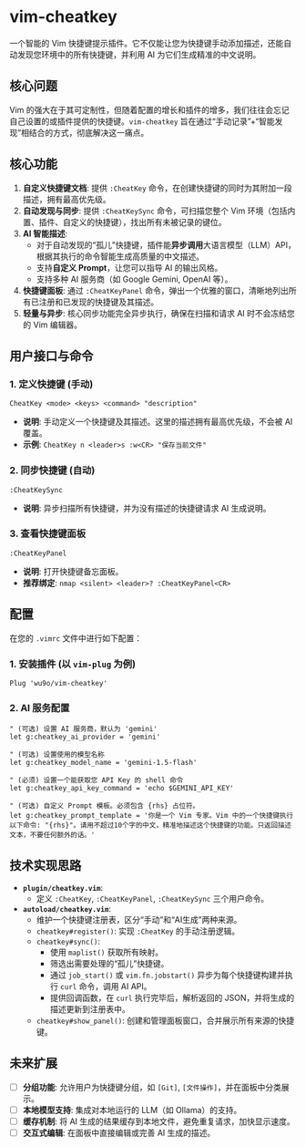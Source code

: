 
# vim-cheatkey

一个智能的 Vim 快捷键提示插件。它不仅能让您为快捷键手动添加描述，还能自动发现您环境中的所有快捷键，并利用 AI 为它们生成精准的中文说明。

## 核心问题

Vim 的强大在于其可定制性，但随着配置的增长和插件的增多，我们往往会忘记自己设置的或插件提供的快捷键。`vim-cheatkey` 旨在通过“手动记录”+“智能发现”相结合的方式，彻底解决这一痛点。

## 核心功能

1.  **自定义快捷键文档**: 提供 `:CheatKey` 命令，在创建快捷键的同时为其附加一段描述，拥有最高优先级。
2.  **自动发现与同步**: 提供 `:CheatKeySync` 命令，可扫描您整个 Vim 环境（包括内置、插件、自定义的快捷键），找出所有未被记录的键位。
3.  **AI 智能描述**:
    *   对于自动发现的“孤儿”快捷键，插件能**异步调用**大语言模型（LLM）API，根据其执行的命令智能生成高质量的中文描述。
    *   支持**自定义 Prompt**，让您可以指导 AI 的输出风格。
    *   支持多种 AI 服务商（如 Google Gemini, OpenAI 等）。
4.  **快捷键面板**: 通过 `:CheatKeyPanel` 命令，弹出一个优雅的窗口，清晰地列出所有已注册和已发现的快捷键及其描述。
5.  **轻量与异步**: 核心同步功能完全异步执行，确保在扫描和请求 AI 时不会冻结您的 Vim 编辑器。

## 用户接口与命令

### 1. 定义快捷键 (手动)

`CheatKey <mode> <keys> <command> "description"`
- **说明**: 手动定义一个快捷键及其描述。这里的描述拥有最高优先级，不会被 AI 覆盖。
- **示例**: `CheatKey n <leader>s :w<CR> "保存当前文件"`

### 2. 同步快捷键 (自动)

`:CheatKeySync`
- **说明**: 异步扫描所有快捷键，并为没有描述的快捷键请求 AI 生成说明。

### 3. 查看快捷键面板

`:CheatKeyPanel`
- **说明**: 打开快捷键备忘面板。
- **推荐绑定**: `nmap <silent> <leader>? :CheatKeyPanel<CR>`

## 配置

在您的 `.vimrc` 文件中进行如下配置：

### 1. 安装插件 (以 `vim-plug` 为例)
```vim
Plug 'wu9o/vim-cheatkey'
```

### 2. AI 服务配置
```vim
" (可选) 设置 AI 服务商，默认为 'gemini'
let g:cheatkey_ai_provider = 'gemini'

" (可选) 设置使用的模型名称
let g:cheatkey_model_name = 'gemini-1.5-flash'

" (必须) 设置一个能获取您 API Key 的 shell 命令
let g:cheatkey_api_key_command = 'echo $GEMINI_API_KEY'

" (可选) 自定义 Prompt 模板。必须包含 {rhs} 占位符。
let g:cheatkey_prompt_template = '你是一个 Vim 专家。Vim 中的一个快捷键执行以下命令: "{rhs}"。请用不超过10个字的中文，精准地描述这个快捷键的功能。只返回描述文本，不要任何额外的话。'
```

## 技术实现思路

- **`plugin/cheatkey.vim`**:
  - 定义 `:CheatKey`, `:CheatKeyPanel`, `:CheatKeySync` 三个用户命令。
- **`autoload/cheatkey.vim`**:
  - 维护一个快捷键注册表，区分“手动”和“AI生成”两种来源。
  - `cheatkey#register()`: 实现 `:CheatKey` 的手动注册逻辑。
  - `cheatkey#sync()`:
    - 使用 `maplist()` 获取所有映射。
    - 筛选出需要处理的“孤儿”快捷键。
    - 通过 `job_start()` 或 `vim.fn.jobstart()` 异步为每个快捷键构建并执行 `curl` 命令，调用 AI API。
    - 提供回调函数，在 `curl` 执行完毕后，解析返回的 JSON，并将生成的描述更新到注册表中。
  - `cheatkey#show_panel()`: 创建和管理面板窗口，合并展示所有来源的快捷键。

## 未来扩展

- [ ] **分组功能**: 允许用户为快捷键分组，如 `[Git]`, `[文件操作]`，并在面板中分类展示。
- [ ] **本地模型支持**: 集成对本地运行的 LLM（如 Ollama）的支持。
- [ ] **缓存机制**: 将 AI 生成的结果缓存到本地文件，避免重复请求，加快显示速度。
- [ ] **交互式编辑**: 在面板中直接编辑或完善 AI 生成的描述。
